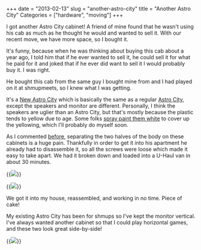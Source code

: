 +++
date = "2013-02-13"
slug = "another-astro-city"
title = "Another Astro City"
Categories = ["hardware", "moving"]
+++

I got another Astro City cabinet! A friend of mine found that he wasn't using his cab as much as he thought he would and wanted to sell it. With our recent move, we have more space, so I bought it.

It's funny, because when he was thinking about buying this cab about a year ago, I told him that if he ever wanted to sell it, he could sell it for what he paid for it and joked that if he ever did want to sell it I would probably buy it. I was right.

He bought this cab from the same guy I bought mine from and I had played on it at shmupmeets, so I knew what I was getting.

It's a [New Astro City](http://wiki.arcadeotaku.com/w/Sega_New_Astro_City) which is basically the same as a regular [Astro City](http://wiki.arcadeotaku.com/w/Sega_Astro_City), except the speakers and monitor are different.  Personally, I think the speakers are uglier than an Astro City, but that's mostly because the plastic tends to yellow due to age. Some folks [spray paint them white](http://www.gamoover.net/node/59) to cover up the yellowing, which I'll probably do myself soon. 

As I commented [before](/posts/moving-an-astro-city/), separating the two halves of the body on these cabinets is a huge pain. Thankfully in order to get it into his apartment he already had to disassemble it, so all the screws were loose which made it easy to take apart. We had it broken down and loaded into a U-Haul van in about 30 minutes. 

{{<img src="/images/IMG_0435.jpg" caption="Monitor and Bezel in U-Haul">}}

{{<img src="/images/IMG_0436.jpg" caption="Back Half and Control Panel in U-Haul">}}

We got it into my house, reassembled, and working in no time. Piece of cake!

My existing Astro City has been for shmups so I've kept the monitor vertical. I've always wanted another cabinet so that I could play horizontal games, and these two look great side-by-side!

{{<img src="/images/IMG_0445.jpg" caption="Two Cabs!">}}
